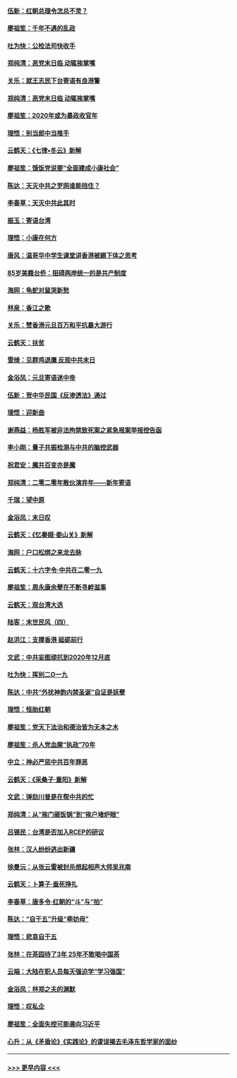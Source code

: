 #### [伍新：红朝总理令怎总不灵？](../pages/nsc993/n11770813.md?t=01070622) 
#### [廖祖笙：千年不遇的乱政](../pages/nsc993/n11770373.md?t=01070622) 
#### [吐为快：公检法司快收手](../pages/nsc993/n11770359.md?t=01070622) 
#### [郑纯清：恶党末日临 动辄挨掌嘴](../pages/nsc993/n11769912.md?t=01070622) 
#### [关乐：就王志民下台寄语有良港警](../pages/nsc993/n11769903.md?t=01070622) 
#### [郑纯清：恶党末日临 动辄挨掌嘴](../pages/nsc993/n11769356.md?t=01070622) 
#### [廖祖笙：2020年或为暴政收官年](../pages/nsc993/n11768216.md?t=01070622) 
#### [理悟：别当郎中当推手](../pages/nsc993/n11768243.md?t=01070622) 
#### [云鹤天：《七律▪冬云》新解](../pages/nsc993/n11768204.md?t=01070622) 
#### [廖祖笙：饿饭党说要“全面建成小康社会”](../pages/nsc993/n11767482.md?t=01070622) 
#### [陈达：天灭中共之罗网谁能挡住？](../pages/nsc993/n11767465.md?t=01070622) 
#### [李春草：天灭中共此其时](../pages/nsc993/n11767452.md?t=01070622) 
#### [振玉：寄语台湾](../pages/nsc993/n11767432.md?t=01070622) 
#### [理悟：小康在何方](../pages/nsc993/n11767394.md?t=01070622) 
#### [唐风：温哥华中学生课堂讲香港被踢下体之思考](../pages/nsc993/n11766848.md?t=01070622) 
#### [85岁美籍台侨：阻碍两岸统一的是共产制度](../pages/nsc993/n11765043.md?t=01070622) 
#### [海网：龟蛇对鼠哭新愁](../pages/nsc993/n11764895.md?t=01070622) 
#### [林泉：香江之歌](../pages/nsc993/n11764415.md?t=01070622) 
#### [关乐：赞香港元旦百万和平抗暴大游行](../pages/nsc993/n11764382.md?t=01070622) 
#### [云鹤天：扶贫](../pages/nsc993/n11764245.md?t=01070622) 
#### [雪绮：见群鸡退鹰  反观中共末日](../pages/nsc993/n11762112.md?t=01070622) 
#### [金浴凤：元旦寄语迷中帝](../pages/nsc993/n11761788.md?t=01070622) 
#### [伍新：贺中华民国《反渗透法》通过](../pages/nsc993/n11761994.md?t=01070622) 
#### [理悟：迎新曲](../pages/nsc993/n11761152.md?t=01070622) 
#### [谢燕益：杨胜军被非法拘禁致死案之紧急报案举报控告函](../pages/nsc993/n11756134.md?t=01070622) 
#### [李小刚：量子共振检测与中共的脑控武器](../pages/nsc993/n11754518.md?t=01070622) 
#### [祝君安：魔共百变亦是魔](../pages/nsc993/n11754469.md?t=01070622) 
#### [郑纯清：二零二零年散伙演弃年——新年寄语](../pages/nsc993/n11754195.md?t=01070622) 
#### [千瑞：望中原](../pages/nsc993/n11754159.md?t=01070622) 
#### [金浴凤：末日叹](../pages/nsc993/n11752359.md?t=01070622) 
#### [云鹤天：《忆秦娥‧娄山关》新解](../pages/nsc993/n11752348.md?t=01070622) 
#### [海网：户口松绑之来龙去脉](../pages/nsc993/n11752328.md?t=01070622) 
#### [云鹤天：十六字令‧中共在二零一九](../pages/nsc993/n11752305.md?t=01070622) 
#### [廖祖笙：周永康余孽在不断寻衅滋事](../pages/nsc993/n11751013.md?t=01070622) 
#### [云鹤天：观台湾大选](../pages/nsc993/n11751007.md?t=01070622) 
#### [陆客：末世民风（四）](../pages/nsc993/n11749203.md?t=01070622) 
#### [赵洪江：支撑香港 砥砺前行](../pages/nsc993/n11748482.md?t=01070622) 
#### [文武：中共妄图顽抗到2020年12月底](../pages/nsc993/n11748446.md?t=01070622) 
#### [吐为快：挥别二O一九](../pages/nsc993/n11748411.md?t=01070622) 
#### [陈达：中共“外扰神韵内禁圣诞”自证是妖孽](../pages/nsc993/n11748226.md?t=01070622) 
#### [理悟：怪胎红朝](../pages/nsc993/n11748206.md?t=01070622) 
#### [廖祖笙：党天下法治和德治皆为无本之木](../pages/nsc993/n11748135.md?t=01070622) 
#### [廖祖笙：杀人党血腥“执政”70年](../pages/nsc993/n11745144.md?t=01070622) 
#### [中立：神必严惩中共百年罪恶](../pages/nsc993/n11744970.md?t=01070622) 
#### [云鹤天：《采桑子‧重阳》新解](../pages/nsc993/n11744948.md?t=01070622) 
#### [文武：弹劾川普是在帮中共的忙](../pages/nsc993/n11744758.md?t=01070622) 
#### [郑纯清：从“挨门砸饭锅”到“挨户堵炉眼”](../pages/nsc993/n11744745.md?t=01070622) 
#### [吕锡民：台湾是否加入RCEP的研议](../pages/nsc993/n11744701.md?t=01070622) 
#### [张林：汉人纷纷逃出新疆](../pages/nsc993/n11743530.md?t=01070622) 
#### [徐曼沅：从张云雷被封杀想起相声大师吴兆南](../pages/nsc993/n11741816.md?t=01070622) 
#### [云鹤天：卜算子‧垂死挣扎](../pages/nsc993/n11739956.md?t=01070622) 
#### [李春草：唐多令‧红朝的“斗”与“拍”](../pages/nsc993/n11739830.md?t=01070622) 
#### [陈达：“自干五”升级“牵妨母”](../pages/nsc993/n11739724.md?t=01070622) 
#### [理悟：悲哀自干五](../pages/nsc993/n11739547.md?t=01070622) 
#### [张林：在茶园待了3年 25年不敢喝中国茶](../pages/nsc993/n11739240.md?t=01070622) 
#### [云端：大陆在职人员每天强迫学“学习强国”](../pages/nsc993/n11738735.md?t=01070622) 
#### [金浴凤：林郑之夫的渊默](../pages/nsc993/n11737735.md?t=01070622) 
#### [理悟：叹私企](../pages/nsc993/n11737715.md?t=01070622) 
#### [廖祖笙：全面失控可能袭向习近平](../pages/nsc993/n11737704.md?t=01070622) 
#### [心升：从《矛盾论》《实践论》的谬误揭去毛泽东哲学家的面纱](../pages/nsc993/n11736962.md?t=01070622) 

----
#### [ >>> 更早内容 <<< ](../indexes/nsc993-earlier.md)
